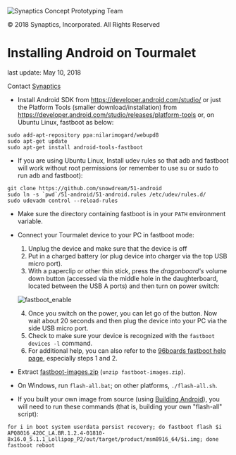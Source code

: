 ![Synaptics Concept Prototyping Team](Pictures/Small/CPT_logo.png) 

&copy; 2018 Synaptics, Incorporated. All Rights Reserved

# Installing Android on Tourmalet #

last update: May 10, 2018

Contact [Synaptics](mailto:tourmalet@synaptics.com)

- Install Android SDK from https://developer.android.com/studio/ or just the Platform Tools (smaller download/installation) from https://developer.android.com/studio/releases/platform-tools or, on Ubuntu Linux, fastboot as below:
```{r, engine=sh}
sudo add-apt-repository ppa:nilarimogard/webupd8
sudo apt-get update
sudo apt-get install android-tools-fastboot
```

- If you are using Ubuntu Linux, Install udev rules so that adb and fastboot will work without root permissions (or remember to use su or sudo to run adb and fastboot):

```{r, engine=sh}
git clone https://github.com/snowdream/51-android
sudo ln -s `pwd`/51-android/51-android.rules /etc/udev/rules.d/
sudo udevadm control --reload-rules
```
- Make sure the directory containing fastboot is in your `PATH` environment variable.

- Connect your Tourmalet device to your PC in fastboot mode:

	1. Unplug the device and make sure that the device is off
	2. Put in a charged battery (or plug device into charger via the top USB micro port).
	3. With a paperclip or other thin stick, press the *dragonboard's* volume down button (accessed via the middle hole in the daughterboard, located between the USB A ports) and then turn on power switch:

	![fastboot_enable](Pictures/Small/fastboot_enable.jpg "Push in this button to enable fastboot")

	4. Once you switch on the power, you can let go of the button.  Now wait about 20 seconds and then plug the device into your PC via the side USB micro port.
	5. Check to make sure your device is recognized with the `fastboot devices -l` command.
	6. For additional help, you can also refer to the [96boards fastboot help page](https://www.96boards.org/documentation/consumer/dragonboard410c/installation/linux-fastboot.md.html), especially steps 1 and 2.

- Extract [fastboot-images.zip](../Software/fastboot-images.zip) (`unzip fastboot-images.zip`).  

- On Windows, run `flash-all.bat`; on other platforms, `./flash-all.sh`.

- If you built your own image from source (using [Building Android](BuildingAndroid.md)), you will need to run these commands (that is, building your own "flash-all" script):

```{r, engine=sh}
for i in boot system userdata persist recovery; do fastboot flash $i APQ8016_420C_LA.BR.1.2.4-01810-8x16.0_5.1.1_Lollipop_P2/out/target/product/msm8916_64/$i.img; done
fastboot reboot
```
